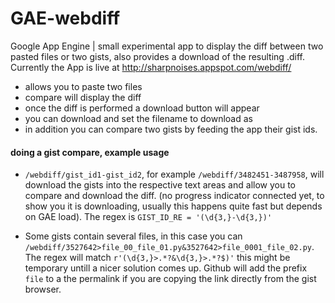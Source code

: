 GAE-webdiff
============

Google App Engine | small experimental app to display the diff between two pasted files or two gists, also provides a download of the resulting .diff. Currently the App is live at http://sharpnoises.appspot.com/webdiff/  

- allows you to paste two files
- compare will display the diff
- once the diff is performed a download button will appear
- you can download and set the filename to download as
- in addition you can compare two gists by feeding the app their gist ids.

#### doing a gist compare, example usage  

- `/webdiff/gist_id1-gist_id2`, for example `/webdiff/3482451-3487958`, will download the gists into the respective text areas and allow you to compare and download the diff. (no progress indicator connected yet, to show you it is downloading, usually this happens quite fast but depends on GAE load). The regex is `GIST_ID_RE = '(\d{3,}-\d{3,})'`  

- Some gists contain several files, in this case you can `/webdiff/3527642>file_00_file_01.py&3527642>file_0001_file_02.py`. The regex will match `r'(\d{3,}>.*?&\d{3,}>.*?$)'` this might be temporary untill a nicer solution comes up. Github will add the prefix `file` to a the permalink if you are copying the link directly from the gist browser.







